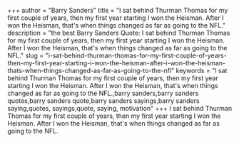 +++
author = "Barry Sanders"
title = "I sat behind Thurman Thomas for my first couple of years, then my first year starting I won the Heisman. After I won the Heisman, that's when things changed as far as going to the NFL."
description = "the best Barry Sanders Quote: I sat behind Thurman Thomas for my first couple of years, then my first year starting I won the Heisman. After I won the Heisman, that's when things changed as far as going to the NFL."
slug = "i-sat-behind-thurman-thomas-for-my-first-couple-of-years-then-my-first-year-starting-i-won-the-heisman-after-i-won-the-heisman-thats-when-things-changed-as-far-as-going-to-the-nfl"
keywords = "I sat behind Thurman Thomas for my first couple of years, then my first year starting I won the Heisman. After I won the Heisman, that's when things changed as far as going to the NFL.,barry sanders,barry sanders quotes,barry sanders quote,barry sanders sayings,barry sanders saying,quotes, sayings,quote, saying, motivation"
+++
I sat behind Thurman Thomas for my first couple of years, then my first year starting I won the Heisman. After I won the Heisman, that's when things changed as far as going to the NFL.
